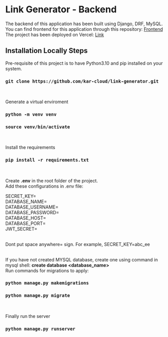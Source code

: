 # Link Generator - Backend

The backend of this application has been built using Django, DRF, MySQL.
<br>
You can find frontend for this application through this repository: [Frontend](https://github.com/kar-cloud/Link-generator-frontend)
<br>
The project has been deployed on Vercel: [Link](https://link-generator-frontend.vercel.app/)

## Installation Locally Steps

Pre-requisite of this project is to have Python3.10 and pip installed on your system.
<br>

### `git clone https://github.com/kar-cloud/link-generator.git`
<br>

Generate a virtual enviroment
### `python -m venv venv`
### `source venv/bin/activate`
<br>

Install the requirements
### `pip install -r requirements.txt`
<br>

Create <b>.env</b> in the root folder of the project. <br>
Add these configurations in .env file:

SECRET_KEY=<br>
DATABASE_NAME=<br>
DATABASE_USERNAME=<br>
DATABASE_PASSWORD=<br>
DATABASE_HOST=<br>
DATABASE_PORT=<br>
JWT_SECRET=<br>
<br>

Dont put space anywhere= sign. For example, SECRET_KEY=abc_ee <br>
<br>

If you have not created MYSQL database, create one using command in mysql shell: <b>create database <database_name></b><br>
Run commands for migrations to apply:
<br>
### `python manage.py makemigrations`
### `python manage.py migrate`
<br>

Finally run the server
### `python manage.py runserver`
